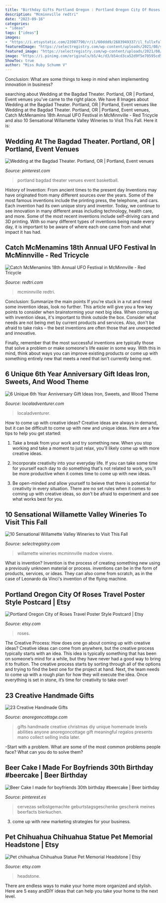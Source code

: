```yaml
---
title: "Birthday Gifts Portland Oregon : Portland Oregon City Of Roses Travel Poster Style Postcard"
description: "Mcminnville redtri"
date: "2023-09-16"
categories:
- "ideas"
tags: ["ideas"]
images:
- "https://i.etsystatic.com/23907790/r/il/60ddd9/2683949337/il_fullxfull.2683949337_mdzu.jpg"
featuredImage: "https://selectregistry.com/wp-content/uploads/2021/08/shutterstock_784996225.jpg"
featured_image: "https://selectregistry.com/wp-content/uploads/2021/08/shutterstock_784996225.jpg"
image: "https://i.pinimg.com/originals/b5/4c/d3/b54cd3ca52d9f5e70595cd579c1ac1ec.jpg"
ShowToc: true
author: "Miss Ruby Schumm V"
---
```



Conclusion: What are some things to keep in mind when implementing innovation in business?
 

	

		
searching about Wedding at the Bagdad Theater. Portland, OR | Portland, Event venues you've came to the right place. We have 8 Images about Wedding at the Bagdad Theater. Portland, OR | Portland, Event venues like Wedding at the Bagdad Theater. Portland, OR | Portland, Event venues, Catch McMenamins 18th Annual UFO Festival in McMinnville - Red Tricycle and also 10 Sensational Willamette Valley Wineries to Visit This Fall. Here it is:
		
    
## Wedding At The Bagdad Theater. Portland, OR | Portland, Event Venues

<img loading=lazy src="https://i.pinimg.com/originals/b5/4c/d3/b54cd3ca52d9f5e70595cd579c1ac1ec.jpg" onerror="this.onerror=null;this.src='https://tse2.mm.bing.net/th?id=OIP.NmV-UyMmrLZdcE3_BMTW-AHaE8&amp;pid=15.1';" alt="Wedding at the Bagdad Theater. Portland, OR | Portland, Event venues">

_Source: pinterest.com_

>portland bagdad theater venues event basketball. 

	

History of Invention: From ancient times to the present day
Inventions may have originated from many different sources over the years. Some of the most famous inventions include the printing press, the telephone, and cars. Each invention had its own unique story and inventor. Today, we continue to see innovation in many different areas including technology, health care, and more. Some of the most recent inventions include self-driving cars and 3D printing. With so many different types of inventions being made every day, it is important to be aware of where each one came from and what impact it has had.

    
## Catch McMenamins 18th Annual UFO Festival In McMinnville - Red Tricycle

<img loading=lazy src="https://redtri.com/wp-content/uploads/2017/04/ufo-fest-3.jpg" onerror="this.onerror=null;this.src='https://tse2.mm.bing.net/th?id=OIP.kTE9uFaGT9qw7plkV3u10wHaE7&amp;pid=15.1';" alt="Catch McMenamins 18th Annual UFO Festival in McMinnville - Red Tricycle">

_Source: redtri.com_

>mcminnville redtri. 

	

Conclusion: Summarize the main points
If you're stuck in a rut and need some invention ideas, look no further. This article will give you a few key points to consider when brainstorming your next big idea.
When coming up with invention ideas, it's important to think outside the box. Consider what needs are not being met by current products and services. Also, don't be afraid to take risks – the best inventions are often those that are unexpected and innovative.

Finally, remember that the most successful inventions are typically those that solve a problem or make someone's life easier in some way. With this in mind, think about ways you can improve existing products or come up with something entirely new that meets a need that isn't currently being met.

    
## 6 Unique 6th Year Anniversary Gift Ideas Iron, Sweets, And Wood Theme

<img loading=lazy src="http://localadventurer.com/wp-content/uploads/2016/08/six-year-anniversary-gift-ideas.jpg" onerror="this.onerror=null;this.src='https://tse1.mm.bing.net/th?id=OIP.tsUTTbIKvYjogFQ67iphpwHaLH&amp;pid=15.1';" alt="6 Unique 6th Year Anniversary Gift Ideas Iron, Sweets, and Wood Theme">

_Source: localadventurer.com_

>localadventurer. 

	

How to come up with creative ideas?
Creative ideas are always in demand, but it can be difficult to come up with new and unique ideas. Here are a few tips to help you get started:
1. Take a break from your work and try something new. When you stop working and take a moment to just relax, you'll likely come up with more creative ideas.

2. Incorporate creativity into your everyday life. If you can take some time for yourself each day to do something that's not related to work, you'll be more productive when it comes time to come up with new ideas.

3. Be open-minded and allow yourself to beieve that there is potential for creativity in every situation. There are no set rules when it comes to coming up with creative ideas, so don't be afraid to experiment and see what works best for you.

    
## 10 Sensational Willamette Valley Wineries To Visit This Fall

<img loading=lazy src="https://selectregistry.com/wp-content/uploads/2021/08/shutterstock_784996225.jpg" onerror="this.onerror=null;this.src='https://tse3.mm.bing.net/th?id=OIP.Xn_WWz7Yf4tnGM1xQtoHaQHaF4&amp;pid=15.1';" alt="10 Sensational Willamette Valley Wineries to Visit This Fall">

_Source: selectregistry.com_

>willamette wineries mcminnville madow vivere. 

	

What is invention?
Invention is the process of creating something new using a previously unknown material or process. inventions can be in the form of products, services, or ideas. They can also come from scratch, as in the case of Leonardo da Vinci's invention of the flying machine.

    
## Portland Oregon City Of Roses Travel Poster Style Postcard | Etsy

<img loading=lazy src="https://i.etsystatic.com/8173396/r/il/66d2fc/1641367624/il_794xN.1641367624_mbr3.jpg" onerror="this.onerror=null;this.src='https://tse3.mm.bing.net/th?id=OIP.17EB6Y881vNX2KTPE-txHAHaKc&amp;pid=15.1';" alt="Portland Oregon City of Roses Travel Poster Style Postcard | Etsy">

_Source: etsy.com_

>roses. 

	

The Creative Process: How does one go about coming up with creative ideas?
Creative ideas can come from anywhere, but the creative process typically starts with an idea. This idea is typically something that has been on someone’s mind for a while, but they have never had a good way to bring it to fruition. The creative process starts by sorting through all of the options and trying to find the best one for the project at hand. Next, the team needs to come up with a rough plan for how they will execute the idea. Once everything is set in stone, it’s time for creativity to take over!

    
## 23 Creative Handmade Gifts

<img loading=lazy src="http://anoregoncottage.com/wp-content/uploads/2015/10/23-creative-handmade-gifts-for-all-levels-of-abilities-anyone-can-make-your-own-meaningful-gifts.jpg" onerror="this.onerror=null;this.src='https://tse2.mm.bing.net/th?id=OIP.XIRs8FGUHIitcZWdZo4bxAHaNr&amp;pid=15.1';" alt="23 Creative Handmade Gifts">

_Source: anoregoncottage.com_

>gifts handmade creative christmas diy unique homemade levels abilities anyone anoregoncottage gift meaningful regalos presents mano collect selling india later. 

	

-Start with a problem. What are some of the most common problems people face? What can you do to solve them? 

    
## Beer Cake I Made For Boyfriends 30th Birthday #beercake | Beer Birthday

<img loading=lazy src="https://i.pinimg.com/originals/33/23/45/3323457d5712dd7b0a0dab0904b4b4df.jpg" onerror="this.onerror=null;this.src='https://tse4.mm.bing.net/th?id=OIP.oYr6Vdcq-XpVPFyekk6ctAHaJ4&amp;pid=15.1';" alt="Beer Cake I made for boyfriends 30th birthday #beercake | Beer birthday">

_Source: pinterest.es_

>cervezas selbstgemachte geburtstagsgeschenke geschenk meines beerfacts bierkuchen. 

	

3. come up with new marketing strategies for your business.

    
## Pet Chihuahua Chihuahua Statue Pet Memorial Headstone | Etsy

<img loading=lazy src="https://i.etsystatic.com/23907790/r/il/60ddd9/2683949337/il_fullxfull.2683949337_mdzu.jpg" onerror="this.onerror=null;this.src='https://tse3.mm.bing.net/th?id=OIP.Jt_vK16ATfvls8OaJTg5qQHaJ4&amp;pid=15.1';" alt="Pet chihuahua Chihuahua Statue Pet Memorial Headstone | Etsy">

_Source: etsy.com_

>headstone. 

	

There are endless ways to make your home more organized and stylish. Here are 5 easy andDIY ideas that can help you take your home to the next level.


